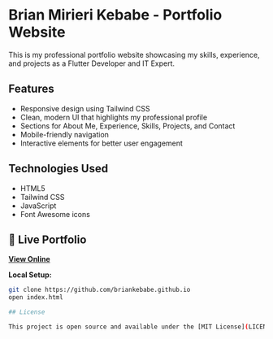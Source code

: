 # Brian Mirieri Kebabe - Portfolio Website

This is my professional portfolio website showcasing my skills, experience, and projects as a Flutter Developer and IT Expert.

## Features

- Responsive design using Tailwind CSS
- Clean, modern UI that highlights my professional profile
- Sections for About Me, Experience, Skills, Projects, and Contact
- Mobile-friendly navigation
- Interactive elements for better user engagement

## Technologies Used

- HTML5
- Tailwind CSS
- JavaScript
- Font Awesome icons

## 🚀 Live Portfolio  
**[View Online](https://briankebabe.github.io)**  

**Local Setup:**  
```bash
git clone https://github.com/briankebabe.github.io  
open index.html  

## License

This project is open source and available under the [MIT License](LICENSE).